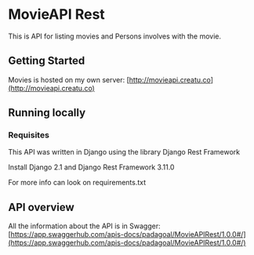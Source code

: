 # MovieAPI Rest

This is API for listing movies and Persons involves with the movie.

## Getting Started
Movies is hosted on my own server: 
[http://movieapi.creatu.co](http://movieapi.creatu.co)


## Running locally

### Requisites
This API was written in Django using the library Django Rest Framework

Install Django 2.1 and Django Rest Framework 3.11.0

For more info can look on requirements.txt

## API overview

All the information about the API is in Swagger:
[https://app.swaggerhub.com/apis-docs/padagoal/MovieAPIRest/1.0.0#/](https://app.swaggerhub.com/apis-docs/padagoal/MovieAPIRest/1.0.0#/)

